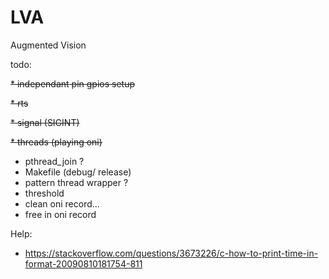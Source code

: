 LVA
===

Augmented Vision


todo:

~~* independant pin gpios setup~~

~~* rts~~

~~* signal (SIGINT)~~

~~* threads (playing oni)~~

* pthread_join ?
* Makefile (debug/ release)
* pattern thread wrapper ?
* threshold
* clean oni record...
* free in oni record

Help:
* https://stackoverflow.com/questions/3673226/c-how-to-print-time-in-format-20090810181754-811

